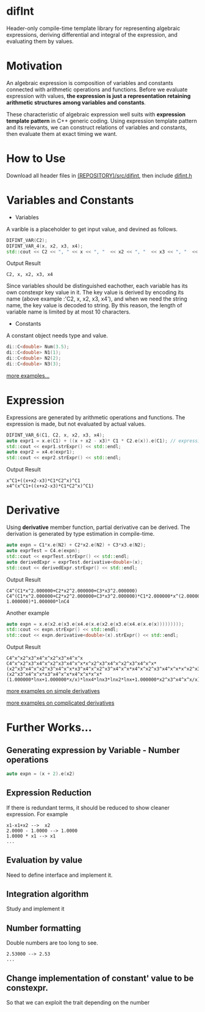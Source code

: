 # difInt
Header-only compile-time template library for representing algebraic expressions, deriving differential and integral of the expression, and evaluating them by values.

# Motivation
An algebraic expression is composition of variables and constants connected with arithmetic operations and functions. 
Before we evaluate expression with values, **the expression is just a representation retaining arithmetic structures among variables and constants**.

These characteristic of algebraic expression well suits with **expression template pattern** in C++ generic coding. 
Using expression template pattern and its relevants, we can construct relations of variables and constants, then evaluate them at exact timing we want.

# How to Use
Download all header files in [(REPOSITORY)/src/difint](https://github.com/QUOPA/difInt/tree/main/src/difint), then include [difint.h](https://github.com/QUOPA/difInt/blob/main/src/difint/difint.h)

# Variables and Constants
* Variables

A varible is a placeholder to get input value, and devined as follows.
```c++
DIFINT_VAR(C2);
DIFINT_VAR_4(x, x2, x3, x4);
std::cout << C2 << ", " << x << ", "  << x2 << ", "  << x3 << ", "  << x4 << std::endl;
```
Output Result
```
C2, x, x2, x3, x4
```
Since variables should be distinguished eachother, each variable has its own constexpr key value in it. The key value is derived by encoding its name (above example :'C2, x, x2, x3, x4'), and when we need the string name, the key value is decoded to string. By this reason, the length of variable name is limited by at most 10 characters.
* Constants

A constant object needs type and value.
```c++
di::C<double> Num(3.5);
di::C<double> N1(1);
di::C<double> N2(2);
di::C<double> N3(3);
```
[more examples...](https://github.com/QUOPA/difInt/blob/main/src/difintTest/TestCasesBasicExpression.h)

# Expression
Expressions are generated by arithmetic operations and functions. The expression is made, but not evaluated by actual values.
```c++
DIFINT_VAR_6(C1, C2, x, x2, x3, x4);
auto expr1 = x.e(C1) + ((x + x2 - x3)* C1 * C2.e(x)).e(C1); // expression is generated
std::cout << expr1.strExpr() << std::endl;
auto expr2 = x4.e(expr1);
std::cout << expr2.strExpr() << std::endl;
```
Output Result
```
x^C1+((x+x2-x3)*C1*C2^x)^C1
x4^(x^C1+((x+x2-x3)*C1*C2^x)^C1)
```

# Derivative
Using **derivative** member function, partial derivative can be derived. The derivation is generated by type estimation in compile-time.
```c++
auto expn = C1*x.e(N2) + C2*x2.e(N2) + C3*x3.e(N2);
auto exprTest = C4.e(expn);
std::cout << exprTest.strExpr() << std::endl;
auto derivedExpr = exprTest.derivative<double>(x);
std::cout << derivedExpr.strExpr() << std::endl;
```
Output Result
```
C4^(C1*x^2.000000+C2*x2^2.000000+C3*x3^2.000000)
C4^(C1*x^2.000000+C2*x2^2.000000+C3*x3^2.000000)*C1*2.000000*x^(2.000000-1.000000)*1.000000*lnC4
```
Another example
```c++
auto expn = x.e(x2.e(x3.e(x4.e(x.e(x2.e(x3.e(x4.e(x.e(x)))))))));
std::cout << expn.strExpr() << std::endl;
std::cout << expn.derivative<double>(x).strExpr() << std::endl;
```
Output Result
```
C4^x^x2^x3^x4^x^x2^x3^x4^x^x
C4^x^x2^x3^x4^x^x2^x3^x4^x^x*x^x2^x3^x4^x^x2^x3^x4^x^x*(x2^x3^x4^x^x2^x3^x4^x^x*x3^x4^x^x2^x3^x4^x^x*x4^x^x2^x3^x4^x^x*x^x2^x3^x4^x^x*(x2^x3^x4^x^x*x3^x4^x^x*x4^x^x*x^x*(1.000000*lnx+1.000000*x/x)*lnx4*lnx3*lnx2*lnx+1.000000*x2^x3^x4^x^x/x)*lnx4*lnx3*lnx2*lnx+1.000000*x2^x3^x4^x^x2^x3^x4^x^x/x)*lnC4
```

[more examples on simple derivatives](https://github.com/QUOPA/difInt/blob/main/src/difintTest/TestCasesDerivative.h)

[more examples on complicated derivatives](https://github.com/QUOPA/difInt/blob/main/src/difintTest/TestCasesDerivativeComplicated.h)


# Further Works...
## Generating expression by Variable - Number operations
```c++
auto expn = (x + 2).e(x2)
```
## Expression Reduction
If there is redundant terms, it should be reduced to show cleaner expression. For example
```
x1-x1+x2 -->  x2
2.0000 - 1.0000 --> 1.0000
1.0000 * x1 --> x1
... 
```
## Evaluation by value
Need to define interface and implement it.
## Integration algorithm
Study and implement it
## Number formatting
Double numbers are too long to see.
```
2.53000 --> 2.53 
... 
```
## Change implementation of constant' value to be constexpr.
So that we can exploit the trait depending on the number
